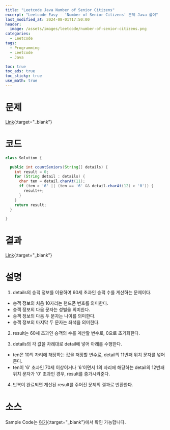 ```yaml
---
title: "Leetcode Java Number of Senior Citizens"
excerpt: "Leetcode Easy - 'Number of Senior Citizens' 문제 Java 풀이"
last_modified_at: 2024-08-01T17:50:00
header:
  image: /assets/images/leetcode/number-of-senior-citizens.png
categories:
  - Leetcode
tags:
  - Programming
  - Leetcode
  - Java

toc: true
toc_ads: true
toc_sticky: true
use_math: true
---
```

# 문제
[Link](https://leetcode.com/problems/number-of-senior-citizens/){:target="_blank"}

# 코드
```java
class Solution {

  public int countSeniors(String[] details) {
    int result = 0;
    for (String detail : details) {
      char ten = detail.charAt(11);
      if (ten > '6' || (ten == '6' && detail.charAt(12) > '0')) {
        result++;
      }
    }
    return result;
  }

}
```

# 결과
[Link](https://leetcode.com/problems/number-of-senior-citizens/submissions/1340480448/){:target="_blank"}

# 설명
1. details의 승객 정보를 이용하여 60세 초과인 승객 수를 계산하는 문제이다.
- 승객 정보의 처음 10자리는 핸드폰 번호를 의미한다.
- 승객 정보의 다음 문자는 성별을 의미한다.
- 승객 정보의 다음 두 문자는 나이를 의미한다.
- 승객 정보의 마지막 두 문자는 좌석을 의미한다.

2. result는 60세 초과인 승객의 수를 계산할 변수로, 0으로 초기화한다.

3. details의 각 값을 차례대로 detail에 넣어 아래를 수행한다.
- ten은 10의 자리에 해당하는 값을 저장할 변수로, detail의 11번째 위치 문자를 넣어준다.
- ten이 '6' 초과인 70세 이상이거나 '6'이면서 1의 자리에 해당하는 detail의 12번째 위치 문자가 '0' 초과인 경우, result를 증가시켜준다.

4. 반복이 완료되면 계산된 result를 주어진 문제의 결과로 반환한다.

# 소스
Sample Code는 [여기](https://github.com/GracefulSoul/leetcode/blob/master/src/main/java/gracefulsoul/problems/NumberOfSeniorCitizens.java){:target="_blank"}에서 확인 가능합니다.